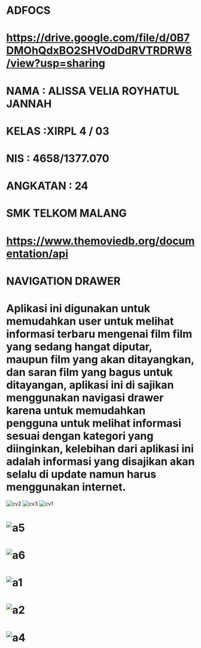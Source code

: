 # ADFOCS

# https://drive.google.com/file/d/0B7DMOhQdxBO2SHVOdDdRVTRDRW8/view?usp=sharing

# NAMA     : ALISSA VELIA ROYHATUL JANNAH 
# KELAS    :XIRPL 4 / 03
# NIS      : 4658/1377.070
# ANGKATAN : 24
# SMK TELKOM MALANG
# https://www.themoviedb.org/documentation/api
# NAVIGATION DRAWER
# Aplikasi ini digunakan untuk memudahkan user untuk melihat informasi terbaru mengenai film film yang sedang hangat diputar, maupun film yang akan ditayangkan, dan saran film yang bagus untuk ditayangan, aplikasi ini di sajikan menggunakan navigasi drawer karena untuk memudahkan pengguna untuk melihat informasi sesuai dengan kategori yang diinginkan, kelebihan dari aplikasi ini adalah informasi yang disajikan akan selalu di update namun harus menggunakan internet.
![cv2](https://user-images.githubusercontent.com/22128652/26914260-77d3d50a-4c4a-11e7-89db-2c08b9a35999.PNG)
![cv3](https://user-images.githubusercontent.com/22128652/26914261-780f0e9a-4c4a-11e7-8eab-092c27b85a8e.PNG)
![cv1](https://user-images.githubusercontent.com/22128652/26914262-78197cea-4c4a-11e7-889a-0b9b21b7970d.PNG)

# ![a5](https://cloud.githubusercontent.com/assets/22128652/26039230/636cb3f4-3942-11e7-8e07-b1f735cbdd0c.PNG)
# ![a6](https://cloud.githubusercontent.com/assets/22128652/26039231/639d7e1c-3942-11e7-9570-e02266284933.PNG)
# ![a1](https://cloud.githubusercontent.com/assets/22128652/26039234/63c1ac60-3942-11e7-938a-4aa7bb52aee1.PNG)
# ![a2](https://cloud.githubusercontent.com/assets/22128652/26039232/63afaa10-3942-11e7-9e00-a8b9999ea4a4.PNG)
# ![a4](https://cloud.githubusercontent.com/assets/22128652/26039233/63b4c1c6-3942-11e7-83e7-743d1d05c8f6.PNG)
